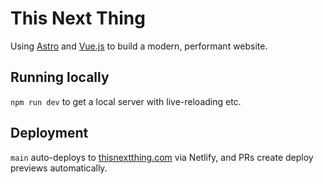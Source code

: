 # This Next Thing

Using [Astro]() and [Vue.js]() to build a modern, performant website.

## Running locally

`npm run dev` to get a local server with live-reloading etc.

## Deployment

`main` auto-deploys to [thisnextthing.com](thisnextthing.com) via Netlify, and PRs create deploy previews automatically.